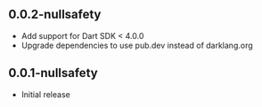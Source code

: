 ## 0.0.2-nullsafety

- Add support for Dart SDK < 4.0.0
- Upgrade dependencies to use pub.dev instead of darklang.org

## 0.0.1-nullsafety

- Initial release
